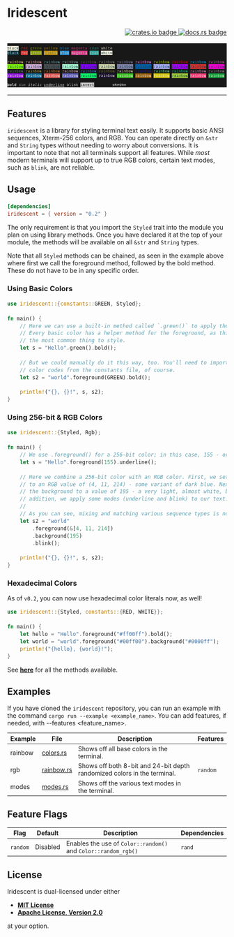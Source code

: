 # Iridescent

<!-- markdownlint-disable -->
<div align="right">
<a href="https://crates.io/crates/iridescent">
    <img src="https://img.shields.io/crates/v/iridescent?style=flat-square" alt="crates.io badge">
</a>
<a href="https://docs.rs/iridescent/latest/iridescent/">
    <img src="https://img.shields.io/docsrs/iridescent?style=flat-square" alt="docs.rs badge">
</a>
</div>
<br>
<div align="center">
    <img src="example.gif" alt="terminal screenshot showing off styled output">
</div>
<!-- markdownlint-enable -->

---

## Features

`iridescent` is a library for styling terminal text easily. It supports basic
ANSI sequences, Xterm-256 colors, and RGB. You can operate directly on
`&str` and `String` types without needing to worry about conversions. It is
important to note that not all terminals support all features. While *most*
modern terminals will support up to true RGB colors, certain text modes, such as
`blink`, are not reliable.

## Usage

```toml
[dependencies]
iridescent = { version = "0.2" }
```

The only requirement is that you import the `Styled` trait into the module you
plan on using library methods. Once you have declared it at the top of your module,
the methods will be available on all `&str` and `String` types.

Note that all `Styled` methods can be chained, as seen in the example above
where first we call the foreground method, followed by the bold method. These do
not have to be in any specific order.

### Using Basic Colors

```rust
use iridescent::{constants::GREEN, Styled};

fn main() {
    // Here we can use a built-in method called `.green()` to apply the color.
    // Every basic color has a helper method for the foreground, as this is
    // the most common thing to style.
    let s = "Hello".green().bold();

    // But we could manually do it this way, too. You'll need to import the
    // color codes from the constants file, of course.
    let s2 = "world".foreground(GREEN).bold();

    println!("{}, {}!", s, s2);
}
```

### Using 256-bit & RGB Colors

```rust
use iridescent::{Styled, Rgb};

fn main() {
    // We use .foreground() for a 256-bit color; in this case, 155 - or a lime green.
    let s = "Hello".foreground(155).underline();

    // Here we combine a 256-bit color with an RGB color. First, we set the foreground
    // to an RGB value of (4, 11, 214) - some variant of dark blue. Next, we set
    // the background to a value of 195 - a very light, almost white, blue. In 
    // addition, we apply some modes (underline and blink) to our text.
    //
    // As you can see, mixing and matching various sequence types is no problem!
    let s2 = "world"
        .foreground(&[4, 11, 214])
        .background(195)
        .blink();

    println!("{}, {}!", s, s2);
}
```

### Hexadecimal Colors

As of `v0.2`, you can now use hexadecimal color literals now, as well!

```rust
use iridescent::{Styled, constants::{RED, WHITE}};

fn main() {
    let hello = "Hello".foreground("#ff00ff").bold();
    let world = "world".foreground("#00ff00").background("#0000ff");
    println!("{hello}, {world}!");
}
```

See
**[here](https://docs.rs/iridescent/latest/iridescent/styled/trait.Styled.html)**
for all the methods available.

## Examples

If you have cloned the `iridescent` repository, you can run an example with the
command `cargo run --example <example_name>`. You can add features, if needed,
with --features <feature_name>.

<!-- markdownlint-disable -->
| Example | File                                    | Description                                                              | Features   |
|---------|-----------------------------------------|--------------------------------------------------------------------------|------------|
| rainbow | [colors.rs](/examples/ansi/colors.rs)   | Shows off all base colors in the terminal.                               |            |
| rgb     | [rainbow.rs](/examples/ansi/rainbow.rs) | Shows off both 8-bit and 24-bit depth randomized colors in the terminal. | `random`   |
| modes   | [modes.rs](/examples/ansi/modes.rs)     | Shows off the various text modes in the terminal.                        |            |
<!-- markdownlint-enable -->

## Feature Flags

<!-- markdownlint-disable -->
| Flag     | Default  | Description                                                                         | Dependencies |
|----------|----------|-------------------------------------------------------------------------------------|--------------|
| `random` | Disabled |Enables the use of `Color::random()` and `Color::random_rgb()`                       | `rand`       |
<!-- markdownlint-enable -->

## License

Iridescent is dual-licensed under either

- **[MIT License](/docs/LICENSE-MIT)**
- **[Apache License, Version 2.0](/docs/LICENSE-APACHE)**

at your option.

